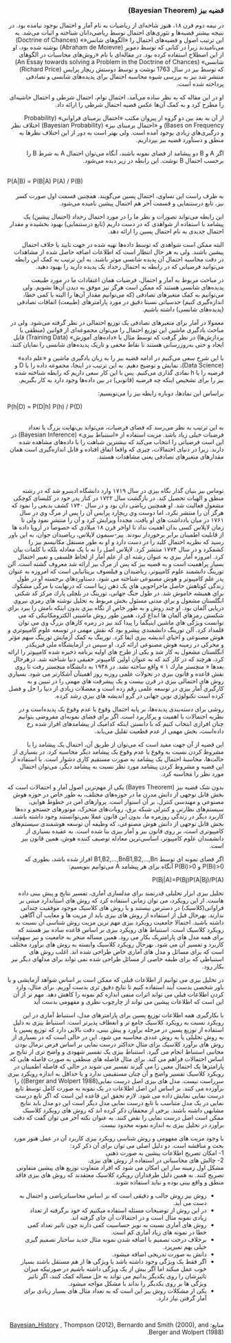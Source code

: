 
<div dir="rtl">

### قضیه بیز (Bayesian Theorem)
در نیمه دوم قرن ۱۸، هنوز شاخه‌ای از ریاضیات به نام آمار و احتمال بوجود نیامده بود. در نتیجه بیشتر قضیه‌ها و تئوری‌‌های احتمال توسط ریاضی‌دانان شناخته و اثبات می‌شد. به این ترتیب اصول و قضیه‌های احتمال را «الگوهای شانس«» (Doctrine of Chances) می‌نامیدند زیرا در کتابی که توسط دمویر (Abraham de Moievre) نوشته شده بود، او از این اصطلاح استفاده کرده بود. در مقاله‌ای با نام «روش‌های محاسبات در الگوهای شانسی» (An Essay towards solving a Problem in the Doctrine of Chances) که توسط بیز در سال 1763 نوشت و توسط دوستش ریچار پرایس (Richard Price) منتشر شد نیز به بررسی شیوه محاسبه احتمال برای پدیده‌های شانسی و تصادفی پرداخته شده است.

او در این مقاله که به نظر ساده می‌آمد، احتمال توام، احتمال شرطی و احتمال حاشیه‌ای را مطرح کرد و به کمک آن‌ها عکس قضیه احتمال شرطی را ارائه داد.

از آن به بعد بین دو گروه از پیروان مکتب «احتمال برمبنای فراوانی» (Probability Bases on Frequency) و  «احتمال برمبنای بیز» (Bayesian Probability) اختلاف نظر و درگیری‌های زیادی بوجود آمده است. ولی بهتر است به دور از این اختلاف نظرها به منطق و دستآورد قضیه بیز بپردازیم.

اگر A و B دو پیشامد از فضای نمونه باشند، آنگاه می‌توان احتمال A به شرط B را برحسب احتمال B نوشت. این رابطه در زیر دیده می‌شود.
 
 <br/>
 
 <div dir="ltr">
P(A|B) = P(B|A) P(A) / P(B)
  </div>

 <br/>
 به طرف راست این تساوی، احتمال پسین می‌گویند. همچنین قسمت اول صورت کسر نیز، تابع درستنمایی و قسمت آخر هم احتمال پیشین نامیده می‌شود.

این رابطه می‌تواند تصورات و نظر ما را در مورد احتمال رخداد (احتمال پیشین) یک پیشامد با استفاده از شواهدی که در دست داریم (تابع درستنمایی) بهبود بخشیده و مقدار احتمال جدیدی به نام احتمال پسین را ارائه دهد.

البته ممکن است شواهدی که توسط داده‌ها تهیه شده در جهت تایید یا خلاف احتمال پیشین باشند. ولی به هر حال انتظار است که اطلاعات اضافه حاصل شده از مشاهدات در دقت محاسبه احتمال آن پدیده شانسی موثر باشند. به این ترتیب به کمک این رابطه می‌توانید فرضیاتی که در رابطه به احتمال رخداد یک پدیده دارید را بهبود دهید.

در مباحث مربوط به آمار و احتمال، فرضیات همان اعتقادات ما در مورد طبیعت پدیده‌های شانسی هستند که ممکن است هرگز نیز موفق به دیدن آن‌ها نشویم. ولی می‌توانیم به کمک متغیرهای تصادفی (که می‌توانیم مقدار آن‌ها را البته با کمی خطا، اندازه‌گیری کنیم) حدسیاتی نسبتا دقیق در مورد پارامترهای (طبیعت) اتفاقات تصادفی (پدیده‌های شانسی) داشته باشیم.

معمولا در آمار برای متغیرهای تصادفی یک توزیع احتمالی در نظر گرفته می‌شود. ولی در مباحث یادگیری ماشین این توزیع احتمال را می‌توان مجموعه‌ای از قوانین (منطقی یا پردازش‌ها) در نظر گرفت که توسط مثال یا «داده‌های آموزش» (Training Data) قابل ایجاد و حتی به‌روزرسانی هستند تا نقاط مخفی و تاریک پدیده‌های شانسی را نمایان کنند.

با این شرح سعی می‌کنیم در ادامه قضیه بیز را به زبان یادگیری ماشین و «علم داده» (Data Science)، نمایش و توضیح دهیم. به این ترتیب در اینجا، مجموعه داده را با D و فرضیه را با h نمادی گذاری می‌کنیم. پس با این کار سعی داریم که رابطه شناخته شده بیز را برای تشخیص اینکه چه فرضیه (قانونی) در بین داده‌ها وجود دارد به کار بگیریم.

براساس این نمادها، دوباره رابطه بیز را می‌نویسیم: 
 <br/>
 
  <div dir="ltr">
 P(h|D) = P(D|h) P(h) / P(D)
  </div>
 
 <br/>
 
 به این ترتیب به نظر می‌رسد که فضای فرضیات، می‌تواند بی‌نهایت بزرگ یا تعداد فرضیات خیلی زیاد باشد. مزیت استفاده از «استنباط بیزی» (Bayesian Inference) در این است فرضیاتی را انتخاب می‌کند که بیشترین شباهت را با داده‌های مشاهده شده دارند. زیرا در دنیای احتمالات، چیزی که واقعا اتفاق افتاده و قابل اندازه‌گیری است همان مقدارهای متغیرهای تصادفی یعنی مشاهدات هستند.
 
 <br/><br/>
 
توماس بیز بنیان گذار نگاه بیزي در سال ١٧١٩ وارد دانشگاه ادینبرو شد که در رشته منطق و الهیات تحصیل کند. در بازگشت سال ١٧٢٢ در کنار پدر خود
در کلیساي کوچکی مشغول فعالیت شد. او همچنین ریاضی دان بود و در سال ١٧۴٠ کشف بدیعی را نمود که هرگز آن را منتشر نکرد، اما دوست وي ریچارد
پرایس آن را پس از مرگ وي در سال ١٧۶١ در میان یادداشت هاي او یافت، مجدداً ویرایش کرد و آن را منتشر نمود ولی تا زمان لاپلاس کسی بدان اهمیت
نداد تا اواخر قرن ١٨ میلادي که خصوصاً در اروپا داده ها از قابلیت اطمینان برابر برخوردار نبودند. پیر-سیمون لاپلاس، ریاضیدان جوان، به این باور رسید که
نظریه احتمال کلید را در دست دارد و او به طور مستقل مکانیسم بیز را کشفکرد و در سال ١٧٧۴ منتشر کرد. لاپلاس اصل را نه با یک معادله بلکه با کلمات
بیان کرد. امروزه آمار بیزي به عنوان رشته اي از علم آمار از لحاظ فلسفی و تعبیر احتمال بسیار پراهمیت است و به قضیه بیز که پس از مرگ بیز ارائه شد معروف
گشته است. آلن تورینگ دانشمند علوم کامپیوتر، ریاضیدان و فیلسوف بریتانیایی است که امروزه به عنوان پدر علم کامپیوتر و هوش مصنوعی شناخته می شود.
دستاوردهاي برجسته او در طول زندگی کوتاهش حاصل ماجراجویی هاي یک ذهن زیبا است که درنهایت با مرگی مشکوك براي همیشه خاموش شد. در طول
جنگ جهانی، تورینگ در بلچلی پارك مرکز کد شکنی انگلستان مشغول و براي مدتی مسئول بخش مربوط به تحلیل نوشته هاي رمزي نیروي دریایی آلمان
بود. او چند روش و به طور خاص از نگاه بیزي بدون اینکه نامش را ببرد براي شکستن رمزهاي آلمان ها ابداع کرد، همین طور روش ماشینی الکترومکانیکی که
می توانست ویژگی هاي ماشین اینیگما را پیدا کند نیز در زمره کارهاي بزرگ وي می توان قلمداد کرد. آلن تورینگ دانشمندي پیشرو بود که نقش مهمی در
توسعه علوم کامپیوتري و هوش مصنوعی و احیاي اندیشه بیزي ایفا کرد. تورینگ به کمک آزمایش تورینگ سهم مؤثر و محرکی در زمینه هوش مصنوعی
ارائه کرد. او سپس در آزمایشگاه ملی فیزیکدر انگلستان مشغول به کار شد و یکی از طرح هاي اولیه برنامه ذخیره شده کامپیوتر را ارائه کرد، هرچند که در
کار کند که به عنوان اولین کامپیوتر حقیقی دنیا شناخته شد. درهرحال بعدها « منچستر مارك ١ » واقع ساخته نشد. در ١٩۴٨ به دانشگاه منچستر رفت تا روي
نقش قاعده و قانون بیزي در تحولات علمی روزبه روز اهمیتآن آشکارتر می شود. بسیاري روش هاي احتمالی بیزي در قرن بیست و یک پیشرفت هاي مهمی را
در تبیین و به کارگیري آمار بیزي در توسعه علمی رقم زده است و معضلات زیادي از دنیا را حل و فصل کرده است تکنولوژي نوین جهانی در گرو اندیشه هاي
بیزي رشد کرده.

روشی برای دسته‌بندی پدیده‌ها، بر پایه احتمال وقوع یا عدم وقوع یک پدیده‌است و در نظریه احتمالات با اهمیت و پرکاربرد است. اگر برای فضای نمونه‌ای مفروضی بتوانیم چنان افرازی انتخاب کنیم که با دانستن اینکه کدامیک از پیشامدهای افراز شده رخ داده‌است، بخش مهمی از عدم قطعیت تقلیل می‌یابد.

این قضیه از آن جهت مفید است که می‌توان از طریق آن، احتمال یک پیشامد را با مشروط کردن نسبت به وقوع یا عدم وقوع یک پیشامد دیگر محاسبه کرد. در بسیاری از حالت‌ها، محاسبهٔ احتمال یک پیشامد به صورت مستقیم کاری دشوار است. با استفاده از این قضیه و مشروط کردن پیشامد مورد نظر نسبت به پیشامد دیگر، می‌توان احتمال مورد نظر را محاسبه کرد.

بدون شک قضیه بیز (Bayes Theorem) یکی از مهم‌ترین اصول آمار و احتمالات است که بخش قابل توجهی از دانش مدرن ما در حوزه‌های مختلف، به طور خاص در حوزه هوش مصنوعی و مهندسی کنترل، بر آن استوار است. پروازهای امن در خطوط هوایی، سیستم‌های نظارتی و کنترلی شبکه برق، روبات‌های متحرک، موتورهای جستجو و ده‌ها کاربرد دیگر در زندگی روزمره ما، بدون این قانون عملا نمی‌توانستند وجود داشته باشند. بخش قابل توجهی از دانش هوش مصنوعی، که وظیفه آن توسعه هوشمندی سیستم‌های کامپیوتری است، بر روی قانون بیز و آمار بیزی بنا شده است. به عقیده بسیاری از دانشمندان علوم کامپیوتر، اساسی‌ترین معادله توصیف کننده هوش، همین قانون بیز است.

اگر فضای نمونه ای توسط B1,B2,…,BnB1,B2,…,Bn افراز شده باشد، بطوری که P(Bi)>0 و P(Bi)>0 آنگاه برای هر پیشامد A می‌توانیم بنویسیم:

P(Bj|A)=P(Bj)P(A|Bj)/P(A)


 تحلیل بیزی ابزار تحلیلی قدرتمند برای مدلسازی آماری، تفسیر نتایج و پیش بینی داده هاست. از این رویکرد، می توان زمانی استفاده کرد که روش های استاندارد مبتنی بر فراوانی(کلاسیک) در دسترس نیستند و یا روش های کلاسیک موجود موفقیت چندانی ندارند. بهرحال قبل از استفاده از روش های بیزی باید از مزیت ها و معایب آن آگاهی داشته باشید. احتمالا جامعیت رویکرد بیزی مهم ترین مزیت روش شناسی آن نسبت به رویکرد کلاسیک است. استنباط های رویکرد بیزی بر اساس قاعده ساده بیز هستند که برای همه مدل های پارامتریک بکار می رود. همین مساله منجر به جامعیت و نیز سهولت کاربرد و تفسیر آن می شود. بهرحال رویکرد کلاسیک وابسته به روش های برآورد مختلف است که برای مسائل و مدل های آماری خاص طراحی شده اند. اغلب روش های استنباطی که برای طبقه خاصی از مسائل طراحی شده نمی تواند برای مدلهای دیگر نیز بکار رود.

در تحلیل بیزی می توانیم از اطلاعات قبلی که ممکن است بر اساس شواهد آزمایشی و یا باور شخصی بدست آیند استفاده کنیم تا نتایج دقیق تری بدست آوریم. برای مثال، وارد کردن اطلاعات قبلی می تواند اثرات منفی اندازه کم نمونه را کاهش دهد. مهم تر از آن این است که اطلاعات پیشین می تواند از چارچوب نظری و مفهومی بدست آید

با بکارگیری همه اطلاعات توزیع پسین برای پارامترهای مدل، استنباط آماری در این رویکرد نسبت به رویکرد کلاسیک جامع تر و انعطاف پذیرتر است.
استنباط بیزی  به دلیل استفاده  از توزیع پسین در مرحله برآورد و پیش بینی، دقت بالایی دارد که توزیع پسین یا به روش تحلیلی یا به روش عددی محاسبه می شود. این در حالی است که در بسیاری از روش های برآورد کلاسیک برای مثال حداکثر درست نمایی بر اساس فرض نرمال بودن مجانبی استنباط انجام می گیرد. استنباط بیزی یک تفسیر شهودی و  واضح تری از نتایج بر اساس احتمالات فراهم می کند. برای مثال فاصله های منطقی به صورت فاصله هایی که پارامترها یک احتمال معین را می گیرند تفسیر می شوند در حالی که فاصله اطمینان در رویکرد کلاسیک تفسیر واضح و آن چنان مستقیمی ندارد و یا حداقل به اندازه رویکرد بیزی سرراست نیست.
مدل های بیزی اصل درست نمایی(Berger and Wolpert 1988))  را برآورده می کنند. بر اساس این اصل اطلاعات در یک نمونه به صورت کامل توسط تابع درست نمایی نمایش داده می شود. لازم تحقق این قاعده این است که اگر تابع درست نمایی در یک مدل متناسب با تابع درست نمایی مدل دیگر است این دو مدل باید نتایج مشابهی داشته باشند. برخی از محققان ذکر کرده اند که روش های رویکرد کلاسیک ممکن است  اصل درست نمایی  را نقض کنند. به عنوان نکته آخر می توان گفت که دقت برآورد در تحلیل بیزی به اندازه نمونه محدود نیست.

با وجود مزیت های مفهومی و روش شناسی رویکرد بیزی کاربرد آن در عمل هنوز مورد بحث و مناقشه است. دو دلیل اصلی می توان برای آن ذکر کرد:
 <br/>
  1- امکان تصریح اطلاعات پیشین به صورت ذهنی 
 <br/>
  2- چالش های محاسباتی در استفاده از روش های بیزی.
 <br/>
 مشکل اول زمینه ساز این  امکان می شود که افراد متفاوت توزیع های پیشین متفاوتی تصریح کنند. به همین دلیل طرفداران رویکرد کلاسیک معتقدند که روش های بیزی فاقد منطق و واقع بینی بوده و نباید استفاده شوند.
 <br/>

<div dir="rtl">
 
 * روش بیز روش جالب و دقیقی است که بر اساس محاسباتریاضی و احتمال به دست می آید.
 * در این روش از توضیحات مسئله استفاده میکنیم که خود برگرفته از تعداد زیادی نمونه مثال است و در احتمالات آن جای گرفته اند.
 * روش های آماری نسبت به نویز حساسیت کمی دارند چون تاثیر تعداد کمی خطا در نمونه های زیاد آماری کم است.
 * برخلاف درخت تصمیم با اضافه شدن نمونه مثال جدید ساختار تصمیم گیری خیلی بهم نمیریزد.
 * دانش به صورت تدریجی اضافه میشود.
 * اگر فقط یک ویژگی وجود داشته باشد یا ویژگی ها از هم مستقل باشند بسیار خوب عمل میکند اما اگر بیش از یک ویژگی داشته باشیم در صورتیکه میزان تاثیرشان را روی یکدیگر بدانیم می تواند به حل مساله کمک کنند، اگر تاثیر ویژگی ها بر روی یکدیگر را نداند با مشکل مواجه میشود.
 * یکی از مشکلات روش بیز این است که به تعداد مثال های بسیار زیادی برای آمار گرفتن نیاز دارد.
</div>
 
 <br/>
 
 منابع: [Bayesian_History](Bayesian_History.pdf) , Thompson (2012), Bernardo and Smith (2000), and Berger and Wolpert (1988).


 
</div>
 
